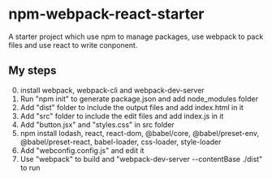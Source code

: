 # npm-webpack-react-starter
A starter project which use npm to manage packages, use webpack to pack files and use react to write conponent.

## My steps
0. install webpack, webpack-cli and webpack-dev-server
1. Run "npm init" to generate package.json and add node_modules folder
2. Add "dist" folder to include the output files and add index.html in it
3. Add "src" folder to include the edit files and add index.js in it
4. Add "button.jsx" and "styles.css" in src folder
5. npm install lodash, react, react-dom, @babel/core, @babel/preset-env, @babel/preset-react, babel-loader, css-loader, style-loader
6. Add "webconfig.config.js" and edit it
7. Use "webpack" to build and "webpack-dev-server --contentBase ./dist" to run
